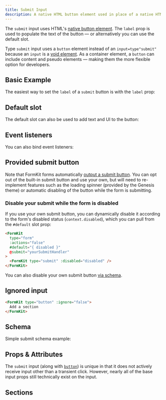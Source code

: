 ```yaml
---
title: Submit Input
description: A native HTML button element used in place of a native HTML submit input.
---
```


<InputPageHero title="Submit"></InputPageHero>

<page-toc></page-toc>

The `submit` input uses HTML's [native button element](https://developer.mozilla.org/en-US/docs/Web/HTML/Element/button). The `label` prop is used to populate the text of the button — or alternatively you can use the default slot.

<callout type="info" label="Button Element">
Type <code>submit</code> input uses a <code>button</code> element instead of an <code>input=type"submit"</code> because an <code>input</code> is a <a href="https://developer.mozilla.org/en-US/docs/Glossary/Void_element" title="Void element">void element</a>. As a container element, a <code>button</code> can include content and pseudo elements — making them the more flexible option for developers.
</callout>

## Basic Example

The easiest way to set the `label` of a `submit` button is with the `label` prop:

<example
  name="Submit input"
  file="_content/examples/submit/base.vue"></example>

## Default slot

The default slot can also be used to add text and UI to the button:

<example
  name="Submit input"
  file="_content/examples/submit/default-slot.vue"></example>

## Event listeners

You can also bind event listeners:

<example
  name="Submit input"
  file="_content/examples/submit/events.vue"></example>

## Provided submit button

Note that FormKit forms automatically [output a submit button](/inputs/form#provided-submit-button). You can opt out of the built-in submit button and use your own, but will need to re-implement features such as the loading spinner (provided by the Genesis theme) or automatic disabling of the button while the form is submitting.

### Disable your submit while the form is disabled

If you use your own submit button, you can dynamically disable it according to the form's disabled status (`context.disabled`), which you can pull from the `#default` slot prop:

<client-only>

```html
<FormKit
  type="form"
  :actions="false"
  #default="{ disabled }"
  @submit="yourSubmitHandler"
>
  <FormKit type="submit" :disabled="disabled" />
</FormKit>
```

</client-only>

You can also disable your own submit button [via schema](https://formkit.link/6e6d3e9b251a3662af15bd0c1c55e4be).

## Ignored input

<ignored-input-docs></ignored-input-docs>

<client-only>

```html
<FormKit type="button" :ignore="false">
  Add a section
</FormKit>
```

## Schema

Simple submit schema example:

<example
name="Schema"
file="_content/examples/submit/schema.vue"></example>

## Props & Attributes

The `submit` input (along with [`button`](/inputs/button)) is unique in that it does not actively receive input other than a transient click. However, nearly all of the base input props still technically exist on the input.

<reference-table input="button">
</reference-table>

## Sections
<section-keys-intro></section-keys-intro>

<div>
  <formkit-input-diagram
    class="input-diagram--button"
    :schema="[
      {
        name: 'outer',
        children: [
          {
            name: 'messages',
            position: 'right',
            children: [
              {
                name: 'message',
                content: 'You were too slow. Try again.',
                position: 'right'
              }
            ]
          },
          {
            name: 'wrapper',
            position: 'right',
            children: [
              {
                name: 'input',
                position: 'left',
                class: 'flex button button--pro',
                children: [
                  {
                    name: 'prefixIcon',
                    content: '🧑‍🦰'
                  },
                  {
                    name: 'prefix',
                  },
                  {
                    name: 'label',
                    content: 'Create profile',
                  },
                  {
                    name: 'suffix',
                    position: 'right',
                  },
                  {
                    name: 'suffixIcon',
                    position: 'right',
                    content: '🚀'
                  }
                ]
              },
            ]
          },
          {
            name: 'help',
            content: 'Quick double tap to submit.'
          }
        ]
      }
    ]"
  >
  </formkit-input-diagram>
</div>

<reference-table type="sectionKeys" primary="section-key" :without="['inner']">
</reference-table>

